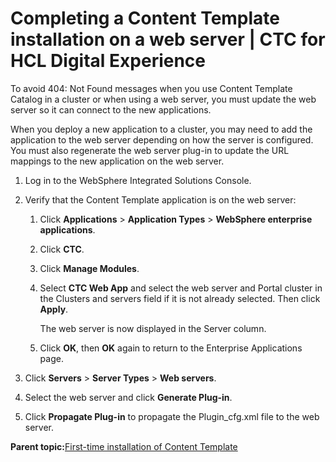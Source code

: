 # Completing a Content Template installation on a web server \| CTC for HCL Digital Experience

To avoid 404: Not Found messages when you use Content Template Catalog in a cluster or when using a web server, you must update the web server so it can connect to the new applications.

When you deploy a new application to a cluster, you may need to add the application to the web server depending on how the server is configured. You must also regenerate the web server plug-in to update the URL mappings to the new application on the web server.

1.  Log in to the WebSphere Integrated Solutions Console.

2.  Verify that the Content Template application is on the web server:

    1.  Click **Applications** \> **Application Types** \> **WebSphere enterprise applications**.

    2.  Click **CTC**.

    3.  Click **Manage Modules**.

    4.  Select **CTC Web App** and select the web server and Portal cluster in the Clusters and servers field if it is not already selected. Then click **Apply**.

        The web server is now displayed in the Server column.

    5.  Click **OK**, then **OK** again to return to the Enterprise Applications page.

3.  Click **Servers** \> **Server Types** \> **Web servers**.

4.  Select the web server and click **Generate Plug-in**.

5.  Click **Propagate Plug-in** to propagate the Plugin\_cfg.xml file to the web server.


**Parent topic:**[First-time installation of Content Template](../ctc/ctc_inst_overview.md)

